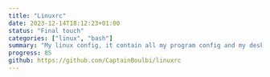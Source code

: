 ```yaml
---
title: "Linuxrc"
date: 2023-12-14T18:12:23+01:00
status: "Final touch"
categories: ["linux", "bash"]
summary: "My linux config, it contain all my program config and my desktop environment"
progress: 85
github: https://github.com/CaptainBoulbi/linuxrc
---
```


